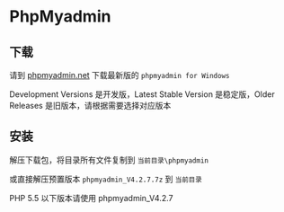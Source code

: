 # PhpMyadmin

## 下载

请到 [phpmyadmin.net](https://www.phpmyadmin.net/downloads/) 下载最新版的 `phpmyadmin for Windows`

Development Versions 是开发版，Latest Stable Version 是稳定版，Older Releases 是旧版本，请根据需要选择对应版本

## 安装

解压下载包，将目录所有文件复制到 `当前目录\phpmyadmin`

或直接解压预置版本 `phpmyadmin_V4.2.7.7z` 到 `当前目录`

PHP 5.5 以下版本请使用 phpmyadmin_V4.2.7

